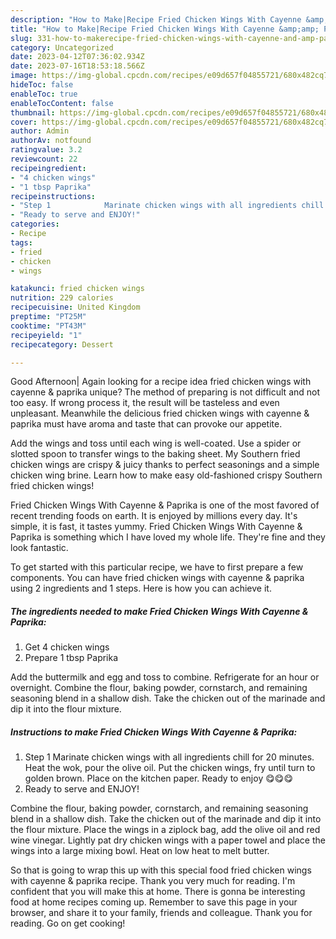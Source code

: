 ```yaml
---
description: "How to Make|Recipe Fried Chicken Wings With Cayenne &amp;amp; Paprika {That is Delicious"
title: "How to Make|Recipe Fried Chicken Wings With Cayenne &amp;amp; Paprika {That is Delicious"
slug: 331-how-to-makerecipe-fried-chicken-wings-with-cayenne-and-amp-paprika-that-is-delicious
category: Uncategorized
date: 2023-04-12T07:36:02.934Z
date: 2023-07-16T18:53:18.566Z
image: https://img-global.cpcdn.com/recipes/e09d657f04855721/680x482cq70/fried-chicken-wings-with-cayenne-paprika-recipe-main-photo.jpg
hideToc: false
enableToc: true
enableTocContent: false
thumbnail: https://img-global.cpcdn.com/recipes/e09d657f04855721/680x482cq70/fried-chicken-wings-with-cayenne-paprika-recipe-main-photo.jpg
cover: https://img-global.cpcdn.com/recipes/e09d657f04855721/680x482cq70/fried-chicken-wings-with-cayenne-paprika-recipe-main-photo.jpg
author: Admin
authorAv: notfound
ratingvalue: 3.2
reviewcount: 22
recipeingredient:
- "4 chicken wings"
- "1 tbsp Paprika"
recipeinstructions:
- "Step 1            Marinate chicken wings with all ingredients chill for 20 minutes. Heat the wok, pour the olive oil. Put the chicken wings, fry until turn to golden brown. Place on the kitchen paper. Ready to enjoy 😋😋😋"
- "Ready to serve and ENJOY!"
categories:
- Recipe
tags:
- fried
- chicken
- wings

katakunci: fried chicken wings 
nutrition: 229 calories
recipecuisine: United Kingdom
preptime: "PT25M"
cooktime: "PT43M"
recipeyield: "1"
recipecategory: Dessert

---
```



Good Afternoon| Again looking for a recipe idea fried chicken wings with cayenne &amp; paprika unique? The method of preparing is not difficult and not too easy. If wrong process it, the result will be tasteless and even unpleasant. Meanwhile the delicious fried chicken wings with cayenne &amp; paprika must have aroma and taste that can provoke our appetite.





Add the wings and toss until each wing is well-coated. Use a spider or slotted spoon to transfer wings to the baking sheet. My Southern fried chicken wings are crispy &amp; juicy thanks to perfect seasonings and a simple chicken wing brine. Learn how to make easy old-fashioned crispy Southern fried chicken wings!

Fried Chicken Wings With Cayenne &amp; Paprika is one of the most favored of recent trending foods on earth. It is enjoyed by millions every day. It's simple, it is fast, it tastes yummy. Fried Chicken Wings With Cayenne &amp; Paprika is something which I have loved my whole life. They're fine and they look fantastic.


To get started with this particular recipe, we have to first prepare a few components. You can have fried chicken wings with cayenne &amp; paprika using 2 ingredients and 1 steps. Here is how you can achieve it.

<!--inarticleads1-->

##### The ingredients needed to make Fried Chicken Wings With Cayenne &amp; Paprika:

1. Get 4 chicken wings
1. Prepare 1 tbsp Paprika


Add the buttermilk and egg and toss to combine. Refrigerate for an hour or overnight. Combine the flour, baking powder, cornstarch, and remaining seasoning blend in a shallow dish. Take the chicken out of the marinade and dip it into the flour mixture. 

<!--inarticleads2-->

##### Instructions to make Fried Chicken Wings With Cayenne &amp; Paprika:

1. Step 1            Marinate chicken wings with all ingredients chill for 20 minutes. Heat the wok, pour the olive oil. Put the chicken wings, fry until turn to golden brown. Place on the kitchen paper. Ready to enjoy 😋😋😋
1. Ready to serve and ENJOY!

Combine the flour, baking powder, cornstarch, and remaining seasoning blend in a shallow dish. Take the chicken out of the marinade and dip it into the flour mixture. Place the wings in a ziplock bag, add the olive oil and red wine vinegar. Lightly pat dry chicken wings with a paper towel and place the wings into a large mixing bowl. Heat on low heat to melt butter. 

So that is going to wrap this up with this special food fried chicken wings with cayenne &amp; paprika recipe. Thank you very much for reading. I'm confident that you will make this at home. There is gonna be interesting food at home recipes coming up. Remember to save this page in your browser, and share it to your family, friends and colleague. Thank you for reading. Go on get cooking!
